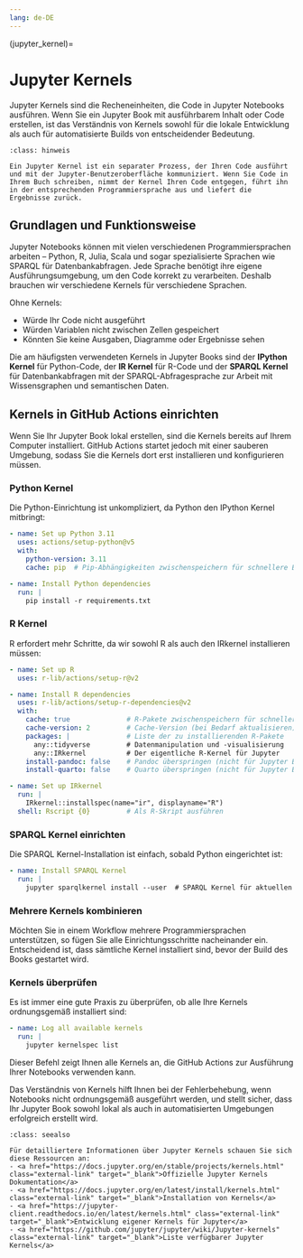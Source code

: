 ```yaml
---
lang: de-DE
---
```


(jupyter_kernel)=
# Jupyter Kernels

Jupyter Kernels sind die Recheneinheiten, die Code in Jupyter Notebooks ausführen. Wenn Sie ein Jupyter Book mit ausführbarem Inhalt oder Code erstellen, ist das Verständnis von Kernels sowohl für die lokale Entwicklung als auch für automatisierte Builds von entscheidender Bedeutung.

```{admonition} Was ist ein Jupyter Kernel?
:class: hinweis

Ein Jupyter Kernel ist ein separater Prozess, der Ihren Code ausführt und mit der Jupyter-Benutzeroberfläche kommuniziert. Wenn Sie Code in Ihrem Buch schreiben, nimmt der Kernel Ihren Code entgegen, führt ihn in der entsprechenden Programmiersprache aus und liefert die Ergebnisse zurück.
```

## Grundlagen und Funktionsweise

Jupyter Notebooks können mit vielen verschiedenen Programmiersprachen arbeiten – Python, R, Julia, Scala und sogar spezialisierte Sprachen wie SPARQL für Datenbankabfragen. Jede Sprache benötigt ihre eigene Ausführungsumgebung, um den Code korrekt zu verarbeiten. Deshalb brauchen wir verschiedene Kernels für verschiedene Sprachen.

Ohne Kernels:
- Würde Ihr Code nicht ausgeführt
- Würden Variablen nicht zwischen Zellen gespeichert
- Könnten Sie keine Ausgaben, Diagramme oder Ergebnisse sehen

Die am häufigsten verwendeten Kernels in Jupyter Books sind der **IPython Kernel** für Python-Code, der **IR Kernel** für R-Code und der **SPARQL Kernel** für Datenbankabfragen mit der SPARQL-Abfragesprache zur Arbeit mit Wissensgraphen und semantischen Daten.

## Kernels in GitHub Actions einrichten

Wenn Sie Ihr Jupyter Book lokal erstellen, sind die Kernels bereits auf Ihrem Computer installiert. GitHub Actions startet jedoch mit einer sauberen Umgebung, sodass Sie die Kernels dort erst installieren und konfigurieren müssen.

### Python Kernel

Die Python-Einrichtung ist unkompliziert, da Python den IPython Kernel mitbringt:

```yaml
- name: Set up Python 3.11
  uses: actions/setup-python@v5
  with:
    python-version: 3.11
    cache: pip  # Pip-Abhängigkeiten zwischenspeichern für schnellere Builds

- name: Install Python dependencies
  run: |
    pip install -r requirements.txt
```

### R Kernel

R erfordert mehr Schritte, da wir sowohl R als auch den IRkernel installieren müssen:

```yaml
- name: Set up R
  uses: r-lib/actions/setup-r@v2

- name: Install R dependencies
  uses: r-lib/actions/setup-r-dependencies@v2
  with:
    cache: true              # R-Pakete zwischenspeichern für schnellere Builds
    cache-version: 2         # Cache-Version (bei Bedarf aktualisieren)
    packages: |              # Liste der zu installierenden R-Pakete
      any::tidyverse         # Datenmanipulation und -visualisierung
      any::IRkernel          # Der eigentliche R-Kernel für Jupyter
    install-pandoc: false    # Pandoc überspringen (nicht für Jupyter Book benötigt)
    install-quarto: false    # Quarto überspringen (nicht für Jupyter Book benötigt)

- name: Set up IRkernel
  run: |
    IRkernel::installspec(name="ir", displayname="R")
  shell: Rscript {0}         # Als R-Skript ausführen
```

### SPARQL Kernel einrichten

Die SPARQL Kernel-Installation ist einfach, sobald Python eingerichtet ist:

```yaml
- name: Install SPARQL Kernel
  run: |
    jupyter sparqlkernel install --user  # SPARQL Kernel für aktuellen Benutzer installieren
```

### Mehrere Kernels kombinieren

Möchten Sie in einem Workflow mehrere Programmiersprachen unterstützen, so fügen Sie alle Einrichtungsschritte nacheinander ein. Entscheidend ist, dass sämtliche Kernel installiert sind, bevor der Build des Books gestartet wird.

### Kernels überprüfen

Es ist immer eine gute Praxis zu überprüfen, ob alle Ihre Kernels ordnungsgemäß installiert sind:

```yaml
- name: Log all available kernels
  run: |
    jupyter kernelspec list
```

Dieser Befehl zeigt Ihnen alle Kernels an, die GitHub Actions zur Ausführung Ihrer Notebooks verwenden kann.

Das Verständnis von Kernels hilft Ihnen bei der Fehlerbehebung, wenn Notebooks nicht ordnungsgemäß ausgeführt werden, und stellt sicher, dass Ihr Jupyter Book sowohl lokal als auch in automatisierten Umgebungen erfolgreich erstellt wird.


```{admonition} Zusätzliche Materialien
:class: seealso

Für detailliertere Informationen über Jupyter Kernels schauen Sie sich diese Ressourcen an:
- <a href="https://docs.jupyter.org/en/stable/projects/kernels.html" class="external-link" target="_blank">Offizielle Jupyter Kernels Dokumentation</a> 
- <a href="https://docs.jupyter.org/en/latest/install/kernels.html" class="external-link" target="_blank">Installation von Kernels</a> 
- <a href="https://jupyter-client.readthedocs.io/en/latest/kernels.html" class="external-link" target="_blank">Entwicklung eigener Kernels für Jupyter</a> 
- <a href="https://github.com/jupyter/jupyter/wiki/Jupyter-kernels" class="external-link" target="_blank">Liste verfügbarer Jupyter Kernels</a>

```